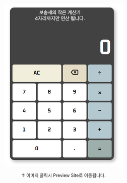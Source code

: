 <div align="center">

[![GitHub Pages Preview](screenshot.png)](https://bosongsae.github.io/mycalculator/)

↑ 이미지 클릭시 Preview Site로 이동됩니다.

</div>

